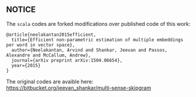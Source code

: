 ## NOTICE
The `scala` codes are forked modifications over published code of this work:
```
@article{neelakantan2015efficient,
  title={Efficient non-parametric estimation of multiple embeddings per word in vector space},
  author={Neelakantan, Arvind and Shankar, Jeevan and Passos, Alexandre and McCallum, Andrew},
  journal={arXiv preprint arXiv:1504.06654},
  year={2015}
}
```

The original codes are avaible here:
https://bitbucket.org/jeevan_shankar/multi-sense-skipgram
